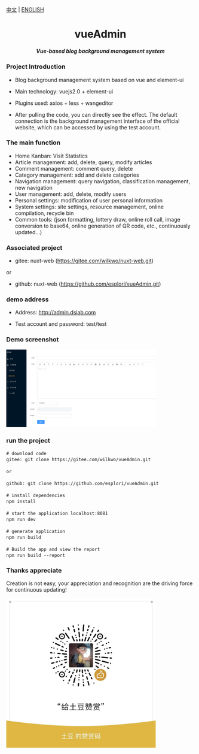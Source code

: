 <div><a href="https://gitee.com/wilkwo/vueAdmin/blob/master/README.md">中文</a>  |  <a href="https://gitee.com/wilkwo/vueAdmin/blob/master/README.en.md">ENGLISH</a></div>

<h1 align="center" style=" font-weight: bold;">vueAdmin</h1>
<h5 align="center">Vue-based blog background management system</h5>

### Project Introduction
- Blog background management system based on vue and element-ui

- Main technology: vuejs2.0 + element-ui

- Plugins used: axios + less + wangeditor

- After pulling the code, you can directly see the effect. The default connection is the background management interface of the official website, which can be accessed by using the test account.

### The main function
- Home Kanban: Visit Statistics
- Article management: add, delete, query, modify articles
- Comment management: comment query, delete
- Category management: add and delete categories
- Navigation management: query navigation, classification management, new navigation
- User management: add, delete, modify users
- Personal settings: modification of user personal information
- System settings: site settings, resource management, online compilation, recycle bin
- Common tools: (json formatting, lottery draw, online roll call, image conversion to base64, online generation of QR code, etc., continuously updated...)


### Associated project
- gitee: nuxt-web (https://gitee.com/wilkwo/nuxt-web.git)
  
or

- github: nuxt-web (https://github.com/esplori/vueAdmin.git)

### demo address
- Address: http://admin.dsiab.com

- Test account and password: test/test

### Demo screenshot
<img src="./src/assets/images/screenshot.jpg" alt="赞赏" width="400px" />

### run the project
```
# download code
gitee: git clone https://gitee.com/wilkwo/vueAdmin.git

or

github: git clone https://github.com/esplori/vueAdmin.git

# install dependencies
npm install

# start the application localhost:8081
npm run dev

# generate application
npm run build

# Build the app and view the report
npm run build --report
```

### Thanks appreciate
Creation is not easy, your appreciation and recognition are the driving force for continuous updating!

<img src="./src/assets/images/zanshan.jpeg" alt="赞赏" width="400px" />
